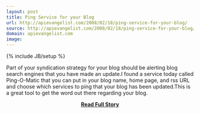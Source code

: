 ```yaml
---
layout: post
title: Ping Service for your Blog
url: http://apievangelist.com/2008/02/18/ping-service-for-your-blog/
source: http://apievangelist.com/2008/02/18/ping-service-for-your-blog/
domain: apievangelist.com
image: 
---
```

{% include JB/setup %}<p>Part of your syndication strategy for your blog should be alerting blog search engines that you have made an update.I found a service today called Ping-O-Matic that you can put in your blog name, home page, and rss URL and choose which services to ping that your blog has been updated.This is a great tool to get the word out there regarding your blog.</p>
<center><p><a href="http://apievangelist.com/2008/02/18/ping-service-for-your-blog/" style='padding:25px; font-sze:18px; font-weight: bold;'>Read Full Story</a></p></center>
